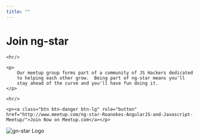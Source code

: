 ```yaml
---
title: ""
---
```


<div class="jumbotron text-center">
    <h1>Join ng-star</h1>

    <hr/>
    
    <p>
        Our meetup group forms part of a community of JS Hackers dedicated
        to helping each other grow.  Being part of ng-star means you'll
        stay ahead of the curve and you'll have fun doing it.
    </p>
    
    <hr/>

    <p><a class="btn btn-danger btn-lg" role="button" href="http://www.meetup.com/ng-star-Roanokes-AngularJS-and-Javascript-Meetup/">Join Now on Meetup.com</a></p>
</div>

<img src="/img/ng-star-logo.png" alt="gn-star Logo" class="img-responsive center-block"/>

<!-- Facebook Conversion Code for Join ng-star Pixel -->
<script>(function() {
  var _fbq = window._fbq || (window._fbq = []);
  if (!_fbq.loaded) {
    var fbds = document.createElement('script');
    fbds.async = true;
    fbds.src = '//connect.facebook.net/en_US/fbds.js';
    var s = document.getElementsByTagName('script')[0];
    s.parentNode.insertBefore(fbds, s);
    _fbq.loaded = true;
  }
})();
window._fbq = window._fbq || [];
window._fbq.push(['track', '6019321527540', {'value':'0.00','currency':'USD'}]);
</script>
<noscript><img height="1" width="1" alt="" style="display:none" src="https://www.facebook.com/tr?ev=6019321527540&amp;cd[value]=0&amp;cd[currency]=USD&amp;noscript=1" /></noscript>